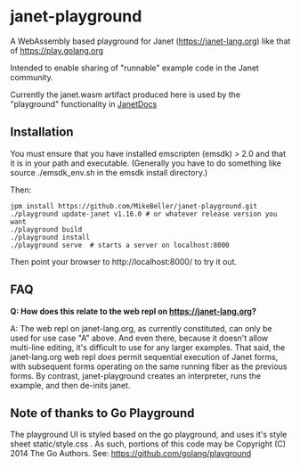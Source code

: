 # janet-playground

A WebAssembly based playground for Janet (https://janet-lang.org)
like that of https://play.golang.org

Intended to enable sharing of "runnable" example code in the Janet community. 

Currently the janet.wasm artifact produced here is used by the "playground"
functionality in [JanetDocs](https://janetdocs.com/playground)

## Installation

You must ensure that you have installed emscripten (emsdk) > 2.0
and that it is in your path and executable.  (Generally you have
to do something like source ./emsdk_env.sh in the emsdk install directory.)

Then:

```
jpm install https://github.com/MikeBeller/janet-playground.git
./playground update-janet v1.16.0 # or whatever release version you want
./playground build
./playground install
./playground serve  # starts a server on localhost:8000
```

Then point your browser to http://localhost:8000/ to try it out.

## FAQ

**Q: How does this relate to the web repl on https://janet-lang.org?**

A: The web repl on janet-lang.org, as currently constituted, can only be
used for use case "A" above.  And even there, because it doesn't allow
multi-line editing, it's difficult to use for any larger examples.  That
said, the janet-lang.org web repl *does* permit sequential execution of
Janet forms, with subsequent forms operating on the same running fiber
as the previous forms.  By contrast, janet-playground creates
an interpreter, runs the example, and then de-inits janet.

## Note of thanks to Go Playground

The playground UI is styled based on the go playground, and uses it's style
sheet static/style.css .  As such, portions of this code may be
Copyright (C) 2014 The Go Authors.  See: https://github.com/golang/playground

